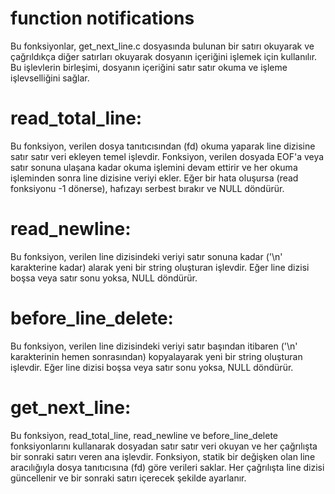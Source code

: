 # function notifications

 Bu fonksiyonlar, get_next_line.c dosyasında bulunan bir satırı okuyarak ve çağrıldıkça diğer satırları okuyarak dosyanın içeriğini işlemek için kullanılır. Bu işlevlerin birleşimi, dosyanın içeriğini satır satır okuma ve işleme işlevselliğini sağlar.
 
# read_total_line:
 Bu fonksiyon, verilen dosya tanıtıcısından (fd) okuma yaparak line dizisine satır satır veri ekleyen temel işlevdir. Fonksiyon, verilen dosyada EOF'a veya satır sonuna ulaşana kadar okuma işlemini devam ettirir ve her okuma işleminden sonra line dizisine veriyi ekler. Eğer bir hata oluşursa (read fonksiyonu -1 dönerse), hafızayı serbest bırakır ve NULL döndürür.

# read_newline:
 Bu fonksiyon, verilen line dizisindeki veriyi satır sonuna kadar ('\n' karakterine kadar) alarak yeni bir string oluşturan işlevdir. Eğer line dizisi boşsa veya satır sonu yoksa, NULL döndürür.

# before_line_delete:
 Bu fonksiyon, verilen line dizisindeki veriyi satır başından itibaren ('\n' karakterinin hemen sonrasından) kopyalayarak yeni bir string oluşturan işlevdir. Eğer line dizisi boşsa veya satır sonu yoksa, NULL döndürür.

# get_next_line:
 Bu fonksiyon, read_total_line, read_newline ve before_line_delete fonksiyonlarını kullanarak dosyadan satır satır veri okuyan ve her çağrılışta bir sonraki satırı veren ana işlevdir. Fonksiyon, statik bir değişken olan line aracılığıyla dosya tanıtıcısına (fd) göre verileri saklar. Her çağrılışta line dizisi güncellenir ve bir sonraki satırı içerecek şekilde ayarlanır.
